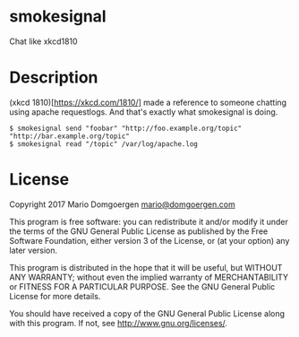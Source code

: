 # smokesignal

Chat like xkcd1810

# Description

(xkcd 1810)[https://xkcd.com/1810/] made a reference to someone chatting
using apache requestlogs. And that's exactly what smokesignal is doing.

    $ smokesignal send "foobar" "http://foo.example.org/topic" "http://bar.example.org/topic"
    $ smokesignal read "/topic" /var/log/apache.log

# License

Copyright 2017 Mario Domgoergen <mario@domgoergen.com>

This program is free software: you can redistribute it and/or modify it under
the terms of the GNU General Public License as published by the Free Software
Foundation, either version 3 of the License, or (at your option) any later
version.

This program is distributed in the hope that it will be useful, but WITHOUT ANY
WARRANTY; without even the implied warranty of MERCHANTABILITY or FITNESS FOR A
PARTICULAR PURPOSE.  See the GNU General Public License for more details.

You should have received a copy of the GNU General Public License along with
this program.  If not, see http://www.gnu.org/licenses/.
